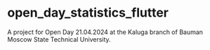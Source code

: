# open_day_statistics_flutter
A project for Open Day 21.04.2024 at the Kaluga branch of Bauman Moscow State Technical University.

